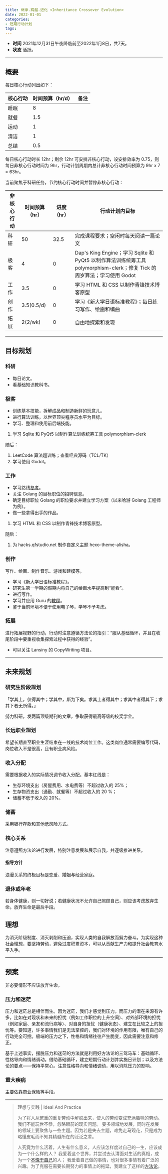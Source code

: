 ```yaml
---
title: 继承.跨越.进化 <Inheritance Crossover Evolution>
date: 2022-01-01
categories:
- 短期行动计划
tags:
---
```


- **时间** 2021年12月31日午夜降临前至2022年1月8日，共7天。
- **状态** 活跃。

---

## 概要

每日核心行动列出如下：

| 核心行动 | 时间预算（hr/d） | 备注 |
| --- | --- | --- |
| 睡眠 | 8 | |
| 就餐 | 1.5 | |
| 运动 | 1 | |
| 清洁 | 1 | |
| 总结 | 0.5 | |

每日核心行动时长 12hr；剩余 12hr 可安排非核心行动，设安排效率为 0.75，则每日非核心行动时间为 9hr，行动计划周期内总计非核心行动时间预算为 9hr x 7 = 63hr。

当前聚焦于科研任务，节约核心行动时间并暂停非核心行动：

| 非核心行动 | 时间预算（hr） | 进度（hr） | 行动计划内目标 |
| --- | --- | --- | --- |
| 科研 | 50 | 32.5 | 完成课程要求；空闲时每天阅读一篇论文 |
| 极客 | 4 | 0 | Dap's King Engine；学习 Sqlite 和 PyQt5 以制作算法训练统筹工具 polymorphism-clerk；修复 Tick 的周岁算法；学习使用 Godot |
| 工作 | 3.5 | 0 | 学习 HTML 和 CSS 以制作青锋技术博客原型 |
| 创作 | 3.5(0.5/d) | 0 | 学习《新大学日语标准教程》；每日练习写作、绘画和编曲 |
| 拓展 | 2(2/wk) | 0 | 自由地探索和发现 |

---

## 目标规划

### 科研

- 每日论文。
- 看基础知识教科书。

### 极客

- 训练基本技能，拆解成品和制造新鲜的玩意儿。
- 进行算法训练，以世界顶尖程序员水平为目标。
- 学习、整理和使用前后端技能。

1. 学习 Sqlite 和 PyQt5 以制作算法训练统筹工具 polymorphism-clerk

随后：

1. LeetCode 算法题训练；查看经典源码（TCL/TK）
2. 学习使用 Godot。

### 工作

- 学习路线[参考](https://github.com/kamranahmedse/developer-roadmap)。
- 关注 Golang 的目标职位的招聘信息。
- 确定目标职位 Golang 的职位要求并建立学习方案（以米哈游 Golang 工程师为例）。
- 做一些拿得出手的作品。

1. 学习 HTML 和 CSS 以制作青锋技术博客原型。

随后：

1. 为 hacks.qfstudio.net 制作自定义主题 hexo-theme-alisha。

### 创作

写作、绘画、制作音乐、游戏和建模等。

- 学习《新大学日语标准教程》。
- 研究生第一学期的假期内将自己的绘画水平提高到“能看”。
- 进行写作。
- 学习并应用 Guru 的[教程](https://www.bilibili.com/video/BV1az4y1X7Tr)。
- 鉴于当前环境不便于使用电子琴，学琴不予考虑。

### 拓展

进行拓展视野的行动，行动时注意遵循方法论的指引：“服从基础循环，并且在收尾阶段中要重视收集探索过程中获得的经验”。

- 可以关注 Lansiny 的 CopyWriting 项目。

---

## 未来规划

### 研究生阶段规划

「学其上，仅得其中；学其中，斯为下矣。求其上者得其中；求其中者得其下；求其下者无所得。」

努力科研，发两篇顶级期刊的文章，争取获得最高等级的校奖学金。

### 长远职业规划

希望长期直至职业生涯结束在一线的技术岗位工作。这类岗位通常需要编写代码，岗位收入不是很高，且有职业病风险。

### 收入分配

需要根据收入的实际情况调节收入分配。基本红线是：

- 生存环境支出（房屋费用、水电费等）不超过收入的 25%；
- 生存物资支出（通勤、就餐等）不超过收入的 20 %；
- 储蓄不低于收入的 20%。

### 储蓄

采用银行存款和其他低风险方式。

### 核心关系

注意遵照方法论进行发展，特别注意发展和展示自我，并逐级推进关系。

#### 指导方针

浪漫关系的终极目标是恋爱、婚姻与经营家庭。

### 退休或年老

若身体健康，则一切好说；若健康状况不允许自己照顾自己，则应该考虑放弃生命。放弃生命是最后手段。

## 理想

为消灭阶级制度、消灭剥削和压迫，实现人类的自我解放而努力奋斗。为实现这种社会理想，要坚持劳动，避免过度积累资本，可以从贡献生产力和提升社会教育水平入手。

---

## 预案

非必要情形不应该放弃生命。

### 压力和迷茫

压力和迷茫总是相伴而生。因为迷茫，我们才感觉到压力。而压力的潜在来源有许多，比如在对现状和未来的担忧（例如工作职位的上升空间）、对外部环境的担忧（例如家庭、亲友和流行病等）、对自身的担忧（健康状态）、建立在比较之上的担忧等。要知道，许多事情我们是无法掌控的，我们对环境的作用有限，唯有自己的行动完全可控。极端的压力之下，性格和情绪往往产生脆变，因此需要注意和修正。

基于上述事实，摆脱压力和迷茫的方法就是利用好方法论的三驾马车：基础循环、性格导向和情绪调动。借助基础循环，建立短期行动计划并实施日计划；以及方法论的要点——保持平常心。注意性格导向和情绪调动，用以消除压力的影响。

### 重大疾病

主要依靠商业保险等手段。

---

> 理想与实践 | Ideal And Practice
>
> 为了将人从繁重的重复劳动中解脱出来，使人的劳动变成充满趣味的劳动。我们不能玩世不恭，忽略眼前的现实问题。
> 要多领域地发展，同时在发展的领域上要聚焦与一些主题。因为若是失去主题，难免走马观花，只是成为略懂皮毛而不知其精髓所在的泛泛之辈。
>
> 人究竟为什么活着，人生有什么意义，人应该怎样度过自己的一生，应该成为一个什么样的人？
> 我爱着这个世界，并尝试去认清面对生活的真相，成为一个[不愧于自己](https://lightyears1998.github.io/notebook/philosophy/ego/02-perspective/)的人；
> 我爱着自己做的事情，也对很多事情有着广泛的兴趣。为了克服在需要长期努力的事情上的拖延，我建立了这样的[方法论](https://lightyears1998.github.io/notebook/philosophy/ego/01-methodology/)。
